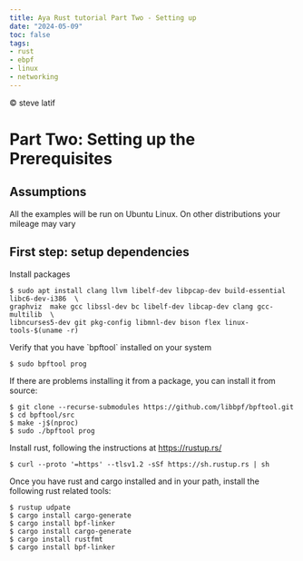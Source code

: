 ```yaml
---
title: Aya Rust tutorial Part Two - Setting up
date: "2024-05-09"
toc: false
tags:
- rust
- ebpf
- linux
- networking
---
```

&copy; steve latif 

# Part Two: Setting up the Prerequisites


## Assumptions

All the examples will be run on Ubuntu Linux. On other distributions your mileage may vary


## First step: setup dependencies

Install packages 

    $ sudo apt install clang llvm libelf-dev libpcap-dev build-essential libc6-dev-i386  \
    graphviz  make gcc libssl-dev bc libelf-dev libcap-dev clang gcc-multilib  \
    libncurses5-dev git pkg-config libmnl-dev bison flex linux-tools-$(uname -r)

Verify that you have \`bpftool\` installed on your system

    $ sudo bpftool prog 

If there are problems installing it from a package, you can install it from source:

    $ git clone --recurse-submodules https://github.com/libbpf/bpftool.git
    $ cd bpftool/src
    $ make -j$(nproc)
    $ sudo ./bpftool prog

Install rust, following the instructions at <https://rustup.rs/>

    $ curl --proto '=https' --tlsv1.2 -sSf https://sh.rustup.rs | sh

Once you have rust and cargo installed and in your path, install the following rust related tools:

    $ rustup udpate
    $ cargo install cargo-generate
    $ cargo install bpf-linker
    $ cargo install cargo-generate
    $ cargo install rustfmt
    $ cargo install bpf-linker

